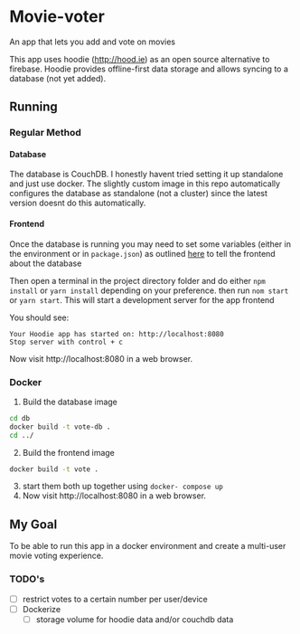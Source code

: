 # Movie-voter

An app that lets you add and vote on movies


This app uses hoodie (http://hood.ie) as an open source alternative to firebase. Hoodie provides offline-first data storage and allows syncing to a database (not yet added). 


## Running

### Regular Method

#### Database
The database is CouchDB. I honestly havent tried setting it up standalone and just use docker. The slightly custom image in this repo automatically configures the database as standalone (not a cluster) since the latest version doesnt do this automatically.

#### Frontend

Once the database is running you may need to set some variables (either in the environment or in `package.json`) as outlined [here](http://docs.hood.ie/en/latest/guides/configuration.html) to tell the frontend about the database

Then open a terminal in the project directory folder and do either `npm install` or `yarn install` depending on your preference. then run `nom start` or `yarn start`. This will start a development server for the app frontend

You should see:
```
Your Hoodie app has started on: http://localhost:8080
Stop server with control + c
```

Now visit http://localhost:8080 in a web browser.

### Docker

1. Build the database image
```bash
cd db
docker build -t vote-db .
cd ../
```
2. Build the frontend image

```bash
docker build -t vote .
```
3. start them both up together using `docker- compose up`
4. Now visit http://localhost:8080 in a web browser.

## My Goal

To be able to run this app in a docker environment and create a multi-user movie voting experience.

### TODO's
- [ ] restrict votes to a certain number per user/device
- [ ] Dockerize
  - [ ] storage volume for hoodie data and/or couchdb data